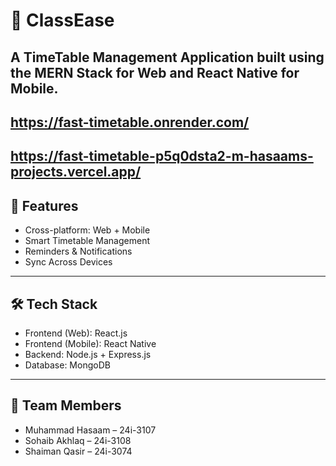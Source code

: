 # 📅 ClassEase  
A TimeTable Management Application built using the **MERN Stack** for Web and **React Native** for Mobile.  
---
https://fast-timetable.onrender.com/
---
https://fast-timetable-p5q0dsta2-m-hasaams-projects.vercel.app/
---

## 🚀 Features  
- Cross-platform: Web + Mobile  
- Smart Timetable Management  
- Reminders & Notifications  
- Sync Across Devices  

---

## 🛠️ Tech Stack  
- Frontend (Web): React.js  
- Frontend (Mobile): React Native  
- Backend: Node.js + Express.js  
- Database: MongoDB  

---

## 👥 Team Members  
- Muhammad Hasaam – 24i-3107  
- Sohaib Akhlaq – 24i-3108  
- Shaiman Qasir – 24i-3074  
